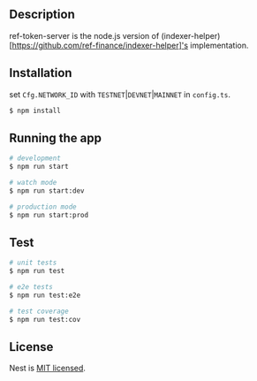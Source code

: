 ## Description

ref-token-server is the node.js version of (indexer-helper)[https://github.com/ref-finance/indexer-helper]'s
implementation.

## Installation

set `Cfg.NETWORK_ID` with `TESTNET`|`DEVNET`|`MAINNET` in `config.ts`.

```bash
$ npm install
```

## Running the app

```bash
# development
$ npm run start

# watch mode
$ npm run start:dev

# production mode
$ npm run start:prod
```

## Test

```bash
# unit tests
$ npm run test

# e2e tests
$ npm run test:e2e

# test coverage
$ npm run test:cov
```

## License

Nest is [MIT licensed](LICENSE).
